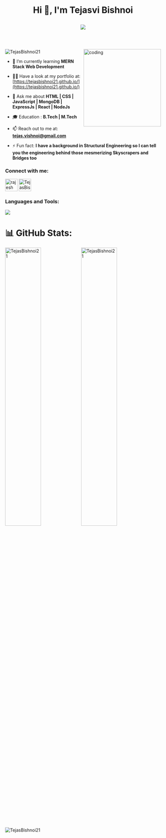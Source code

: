 <h1 align="center">Hi 👋, I'm Tejasvi Bishnoi</h1>
<h2><p align="center">
  <a href="#"><img src="https://readme-typing-svg.herokuapp.com?color=FFFF&center=true&lines=MERN+Stack+Web+Developer;1300%2B+Hours+of+Coding+Experience;Data+Structures+And+Algorithms"></a>
</p>
 <br/></h2>

<img align="right" alt="coding" width="250" src="https://www.lambdatest.com/resources/images/news24.gif"/>
<p align="left"> <img src="https://komarev.com/ghpvc/?username=TejasBishnoi21&label=Profile%20views&color=0e75b6&style=flat" alt="TejasBishnoi21" /> </p>

- 🌱 I’m currently learning **MERN Stack Web Development**

- 👨‍💻 Have a look at my portfolio at:  [https://tejasbishnoi21.github.io/](https://tejasbishnoi21.github.io/)

- 💬 Ask me about **HTML | CSS | JavaScript | MongoDB | ExpressJs | React | NodeJs**

- 🎓 Education : **B.Tech | M.Tech**

- 📫 Reach out to me at:  **tejas.vishnoi@gmail.com**

- ⚡ Fun fact:  **I have a background in Structural Engineering so I can tell you the engineering behind those mesmerizing Skyscrapers and Bridges too**

<h3 align="left">Connect with me:</h3>
<p align="left">
<a href="https://www.linkedin.com/in/tejasvi-bishnoi-81294b14a/" target="_blank"><img align="center" src="https://skillicons.dev/icons?i=linkedin&theme=light" alt="rajesh kumar" height="40" width="40" /></a>
  <a href="https://github.com/TejasBishnoi21" target="_blank"><img align="center" src="https://skillicons.dev/icons?i=github&theme=light" alt="TejasBishnoi21" height="40" width="40" /></a>
</p>

<h3 align="left">Languages and Tools:</h3>

<p align="left">
  <a href="https://skillicons.dev">
    <img src="https://skillicons.dev/icons?i=html,css,js,typescript,react,redux,nodejs,express,mongodb,postman,netlify,heroku,npm & line=5" />
  </a>
</p>


# 📊 GitHub Stats:

<p >
  
<img  src="https://github-readme-stats.vercel.app/api?username=TejasBishnoi21&show_icons=true&locale=en&theme=tokyonight&border_radius=10" alt="TejasBishnoi21" width="48%">
<img  src="https://github-readme-streak-stats.herokuapp.com/?user=TejasBishnoi21&show_icons=true&locale=en&theme=tokyonight&border_radius=10" alt="TejasBishnoi21"width="48%" /> 

<br />
<img  src="https://github-readme-stats.vercel.app/api/top-langs?username=TejasBishnoi21&show_icons=true&show_icons=true&locale=en&theme=tokyonight&border_radius=10" alt="TejasBishnoi21" align="center"  />
</p>
